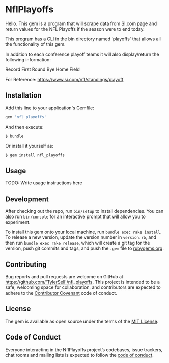 # NflPlayoffs

Hello.  This gem is a program that will scrape data from SI.com page and return values for the NFL Playoffs if the season were to end today.

This program has a CLI in the bin directory named 'playoffs' that allows all the functionality of this gem.

In addition to each conference playoff teams it will also display/return the following information:

Record
First Round Bye 
Home Field

For Reference: https://www.si.com/nfl/standings/playoff 

## Installation

Add this line to your application's Gemfile:

```ruby
gem 'nfl_playoffs'
```

And then execute:

    $ bundle

Or install it yourself as:

    $ gem install nfl_playoffs

## Usage

TODO: Write usage instructions here

## Development

After checking out the repo, run `bin/setup` to install dependencies. You can also run `bin/console` for an interactive prompt that will allow you to experiment.

To install this gem onto your local machine, run `bundle exec rake install`. To release a new version, update the version number in `version.rb`, and then run `bundle exec rake release`, which will create a git tag for the version, push git commits and tags, and push the `.gem` file to [rubygems.org](https://rubygems.org).

## Contributing

Bug reports and pull requests are welcome on GitHub at https://github.com/'TylerSell'/nfl_playoffs. This project is intended to be a safe, welcoming space for collaboration, and contributors are expected to adhere to the [Contributor Covenant](http://contributor-covenant.org) code of conduct.

## License

The gem is available as open source under the terms of the [MIT License](https://opensource.org/licenses/MIT).

## Code of Conduct

Everyone interacting in the NflPlayoffs project’s codebases, issue trackers, chat rooms and mailing lists is expected to follow the [code of conduct](https://github.com/'TylerSell'/nfl_playoffs/blob/master/CODE_OF_CONDUCT.md).
